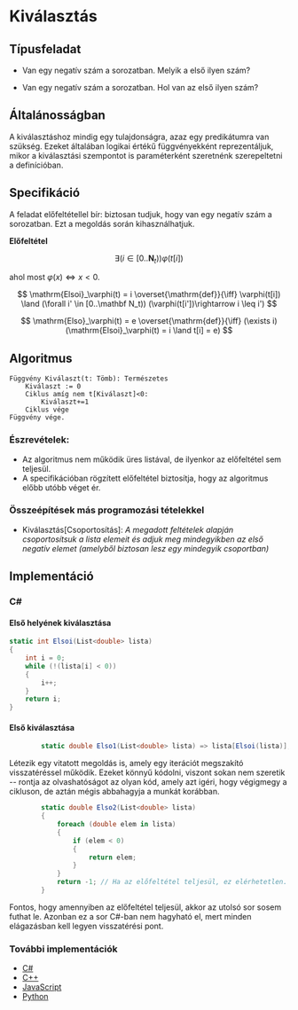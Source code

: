 
# Kiválasztás

## Típusfeladat
- Van egy negatív szám a sorozatban. Melyik a első ilyen szám?

- Van egy negatív szám a sorozatban. Hol van az első ilyen szám?

## Általánosságban
A kiválasztáshoz mindig egy tulajdonságra, azaz egy predikátumra van szükség. Ezeket általában logikai értékű függvényekként reprezentáljuk, mikor a kiválasztási szempontot is paraméterként szeretnénk szerepeltetni a definícióban.

## Specifikáció

A feladat előfeltétellel bír: biztosan tudjuk, hogy van egy negatív szám a sorozatban. Ezt a megoldás során kihasználhatjuk. 

**Előfeltétel**

$$ \exists(i \in [0..\mathbf N_t)) \varphi(t[i])$$

ahol most $\varphi(x) \iff x<0$.

$$ 
    \mathrm{Elsoi}_\varphi(t) = i  
    \overset{\mathrm{def}}{\iff}
    \varphi(t[i]) \land (\forall i' \in [0..\mathbf N_t)) (\varphi(t[i'])\rightarrow i \leq i')
$$

$$ 
    \mathrm{Elso}_\varphi(t) = e  
    \overset{\mathrm{def}}{\iff}
    (\exists i) (\mathrm{Elsoi}_\varphi(t) = i \land t[i] = e)
$$

## Algoritmus
```
Függvény Kiválaszt(t: Tömb): Természetes
    Kiválaszt := 0
    Ciklus amíg nem t[Kiválaszt]<0:
        Kiválaszt+=1
    Ciklus vége
Függvény vége.
```

### Észrevételek:
- Az algoritmus nem működik üres listával, de ilyenkor az előfeltétel sem teljesül.
- A specifikációban rögzített előfeltétel biztosítja, hogy az algoritmus előbb utóbb véget ér. 
### Összeépítések más programozási tételekkel
- Kiválasztás[Csoportosítás]: *A megadott feltételek alapján csoportosítsuk a lista elemeit és adjuk meg mindegyikben az első negatív elemet (amelyből biztosan lesz egy mindegyik csoportban)*

## Implementáció
### C#
#### Első helyének kiválasztása
```cs
static int Elsoi(List<double> lista)
{
    int i = 0;
    while (!(lista[i] < 0))
    {
        i++;
    }
    return i;
}
```

#### Első kiválasztása
```cs
        static double Elso1(List<double> lista) => lista[Elsoi(lista)];
```

Létezik egy vitatott megoldás is, amely egy iterációt megszakító visszatéréssel működik. Ezeket könnyű kódolni, viszont sokan nem szeretik -- rontja az olvashatóságot az olyan kód, amely azt igéri, hogy végigmegy a cikluson, de aztán mégis abbahagyja a munkát korábban.

```cs
        static double Elso2(List<double> lista)
        {
            foreach (double elem in lista)
            {
                if (elem < 0)
                {
                    return elem;
                }
            }
            return -1; // Ha az előfeltétel teljesül, ez elérhetetlen.
        }
```
Fontos, hogy amennyiben az előfeltétel teljesül, akkor az utolsó sor sosem futhat le. Azonban ez a sor C#-ban nem hagyható el, mert minden elágazásban kell legyen visszatérési pont.
### További implementációk
- [C#](kivalasztas.cs)
- [C++](kivalasztas.cpp)
- [JavaScript](kivalasztas.js)
- [Python](kivalasztas.py)

